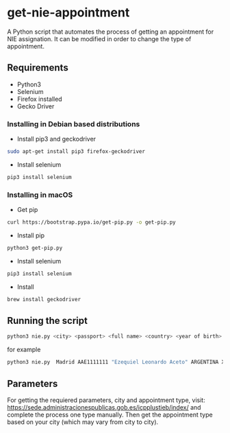 # get-nie-appointment
A Python script that automates the process of getting an appointment for NIE assignation. It can be modified in order to change the type of appointment.

## Requirements

* Python3
* Selenium
* Firefox installed
* Gecko Driver

### Installing in Debian based distributions

* Install pip3 and geckodriver
```sh
sudo apt-get install pip3 firefox-geckodriver
```

* Install selenium
```sh
pip3 install selenium
```

### Installing in macOS

* Get pip
```sh
curl https://bootstrap.pypa.io/get-pip.py -o get-pip.py
```

* Install pip
```sh
python3 get-pip.py
```

* Install selenium
```sh
pip3 install selenium
```

* Install
```sh
brew install geckodriver
```

## Running the script

```sh
python3 nie.py <city> <passport> <full name> <country> <year of birth> <telephone> <email> <appointment type>
```

for example

```sh
python3 nie.py  Madrid AAE1111111 "Ezequiel Leonardo Aceto" ARGENTINA XXXX 64XXXXXXX my-persona-email@gmail.com "POLICIA-ASIGNACIÓN DE NIE"
```

## Parameters

For getting the requiered parameters, city and appointment type, visit: https://sede.administracionespublicas.gob.es/icpplustieb/index/ and complete the process one type manually. Then get the appointment type based on your city (which may vary from city to city).
